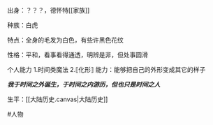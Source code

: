 出身：？？？，德怀特[[家族]]

种族：白虎

特点：全身的毛发为白色，有些许黑色花纹

性格：平和，看事看得通透，明辨是非，但处事圆滑

个人能力
 1.时间类魔法
 2.⟦化形⟧
  能力：能够把自己的外形变成其它的样子

***我于时间之外诞生，于时间之内游历，但也只是时间之人***

生平：[[大陆历史.canvas|大陆历史]]

#人物